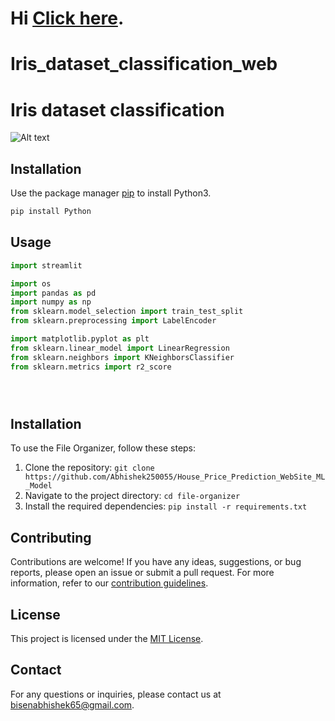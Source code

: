 # Hi [Click here](https://github.com/Abhishek250055).

# Iris_dataset_classification_web

# Iris dataset classification
![Alt text](https://editor.analyticsvidhya.com/uploads/51518iris%20img1.png)




## Installation

Use the package manager [pip](https://pip.pypa.io/en/stable/) to install Python3.

```bash
pip install Python
```

## Usage

```python
import streamlit

import os
import pandas as pd
import numpy as np
from sklearn.model_selection import train_test_split
from sklearn.preprocessing import LabelEncoder

import matplotlib.pyplot as plt
from sklearn.linear_model import LinearRegression
from sklearn.neighbors import KNeighborsClassifier
from sklearn.metrics import r2_score





```

## Installation

To use the File Organizer, follow these steps:

1. Clone the repository: `git clone https://github.com/Abhishek250055/House_Price_Prediction_WebSite_ML_Model
`
2. Navigate to the project directory: `cd file-organizer`
3. Install the required dependencies: `pip install -r requirements.txt`
## Contributing

Contributions are welcome! If you have any ideas, suggestions, or bug reports, please open an issue or submit a pull request. For more information, refer to our [contribution guidelines](https://github.com/Abhishek250055).

## License

This project is licensed under the [MIT License](https://github.com/Abhishek250055).

## Contact

For any questions or inquiries, please contact us at [bisenabhishek65@gmail.com](mailto:bisenabhishek65@gmail.com).

